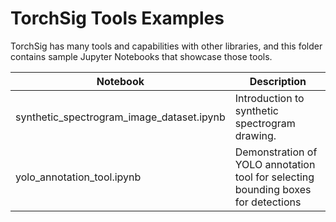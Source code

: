 # TorchSig Tools Examples
TorchSig has many tools and capabilities with other libraries, and this folder contains sample Jupyter Notebooks that showcase those tools.


| Notebook | Description  |
| -------- | -----------  |
| synthetic_spectrogram_image_dataset.ipynb | Introduction to synthetic spectrogram drawing. |
| yolo_annotation_tool.ipynb | Demonstration of YOLO annotation tool for selecting bounding boxes for detections |
